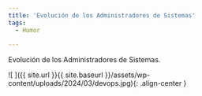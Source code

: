 ```yaml
---
title: 'Evolución de los Administradores de Sistemas'
tags: 
  - Humor
  
---
```


Evolución de los Administradores de Sistemas.

![ ]({{ site.url }}{{ site.baseurl }}/assets/wp-content/uploads/2024/03/devops.jpg){: .align-center }